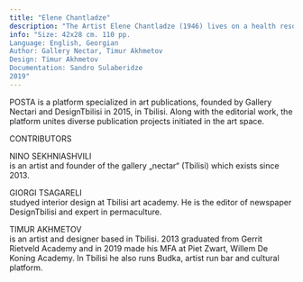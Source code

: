 ```yaml
---
title: "Elene Chantladze"
description: "The Artist Elene Chantladze (1946) lives on a health resort, Tskaltubo. Based on her desire to turn private or social occurrences into expressions, Elene Chantladze uses any found materials at hand – boxes for packing, surfaces of X-ray images, tops of the paints for house renovation. In publication, each image is accompanied by a back page, which creates a double, parallel narrative. The text about Chantladze’s work, too, presents a double narrative of two diverse visions, that of an artist and that of art theory. Works are presented in their original size, as most of them are in A3 or a smaller format."
info: "Size: 42x28 cm. 110 pp.
Language: English, Georgian
Author: Gallery Nectar, Timur Akhmetov
Design: Timur Akhmetov
Documentation: Sandro Sulaberidze
2019"
---
```


POSTA is a platform specialized in art publications, founded by Gallery Nectari and DesignTbilisi in 2015, in Tbilisi. Along with the editorial work, the platform unites diverse publication projects initiated in the art space.

CONTRIBUTORS

NINO SEKHNIASHVILI<br>
is an artist and founder of the gallery „nectar“ (Tbilisi) which exists since 2013.

GIORGI TSAGARELI<br>
studyed interior  design at Tbilisi art academy. He is the editor of newspaper DesignTbilisi and expert in permaculture.

TIMUR AKHMETOV<br>
is an artist and designer based in Tbilisi. 2013 graduated from Gerrit Rietveld Academy and in 2019 made his MFA at Piet Zwart, Willem De Koning Academy. In Tbilisi he also runs Budka, artist run bar and cultural platform.